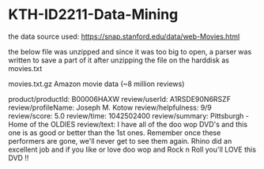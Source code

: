 # KTH-ID2211-Data-Mining

the data source used:
https://snap.stanford.edu/data/web-Movies.html

the below file was unzipped and since it was too big to open, a parser was written to save a part of it after unzipping the file on the harddisk as movies.txt

movies.txt.gz	Amazon movie data (~8 million reviews)

product/productId: B00006HAXW
review/userId: A1RSDE90N6RSZF
review/profileName: Joseph M. Kotow
review/helpfulness: 9/9
review/score: 5.0
review/time: 1042502400
review/summary: Pittsburgh - Home of the OLDIES
review/text: I have all of the doo wop DVD's and this one is as good or better than the
1st ones. Remember once these performers are gone, we'll never get to see them again.
Rhino did an excellent job and if you like or love doo wop and Rock n Roll you'll LOVE
this DVD !!

